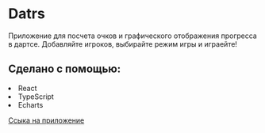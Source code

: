 # Datrs

Приложение для посчета очков и графического отображения прогресса  в дартсе. Добавляйте игроков, выбирайте режим игры и играейте!

<h2>Сделано с помощью:</h2>
<li>React</li>
<li>TypeScript</li>
<li>Echarts</li>


<a href = 'https://darts-echarts.vercel.app/' > Ссыка на приложение</a>
